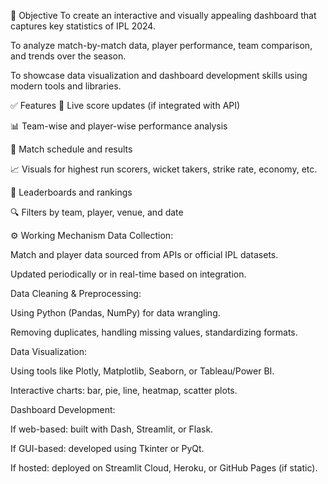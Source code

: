 🎯 Objective
To create an interactive and visually appealing dashboard that captures key statistics of IPL 2024.

To analyze match-by-match data, player performance, team comparison, and trends over the season.

To showcase data visualization and dashboard development skills using modern tools and libraries.

✅ Features
🏏 Live score updates (if integrated with API)

📊 Team-wise and player-wise performance analysis

📅 Match schedule and results

📈 Visuals for highest run scorers, wicket takers, strike rate, economy, etc.

🧮 Leaderboards and rankings

🔍 Filters by team, player, venue, and date

⚙️ Working Mechanism
Data Collection:

Match and player data sourced from APIs or official IPL datasets.

Updated periodically or in real-time based on integration.

Data Cleaning & Preprocessing:

Using Python (Pandas, NumPy) for data wrangling.

Removing duplicates, handling missing values, standardizing formats.

Data Visualization:

Using tools like Plotly, Matplotlib, Seaborn, or Tableau/Power BI.

Interactive charts: bar, pie, line, heatmap, scatter plots.

Dashboard Development:

If web-based: built with Dash, Streamlit, or Flask.

If GUI-based: developed using Tkinter or PyQt.

If hosted: deployed on Streamlit Cloud, Heroku, or GitHub Pages (if static).

